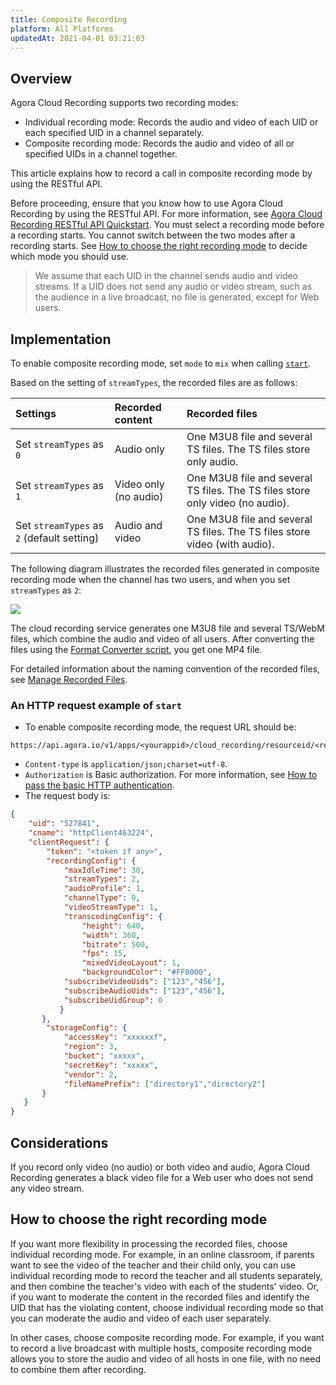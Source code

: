 ```yaml
---
title: Composite Recording
platform: All Platforms
updatedAt: 2021-04-01 03:21:03
---
```

## Overview

Agora Cloud Recording supports two recording modes:

- Individual recording mode: Records the audio and video of each UID or each specified UID in a channel separately.
- Composite recording mode: Records the audio and video of all or specified UIDs in a channel together.

This article explains how to record a call in composite recording mode by using the RESTful API.

Before proceeding, ensure that you know how to use Agora Cloud Recording by using the RESTful API. For more information, see [Agora Cloud Recording RESTful API Quickstart](/en/cloud-recording/cloud_recording_rest). You must select a recording mode before a recording starts. You cannot switch between the two modes after a recording starts. See [How to choose the right recording mode](#choose_mode) to decide which mode you should use.


> We assume that each UID in the channel sends audio and video streams. If a UID does not send any audio or video stream, such as the audience in a live broadcast, no file is generated, except for Web users.

## Implementation

To enable composite recording mode, set `mode` to `mix` when calling [`start`](/en/cloud-recording/cloud_recording_api_rest#start).

Based on the setting of `streamTypes`, the recorded files are as follows:

| Settings                                   | Recorded content      | Recorded files                                               |
| :----------------------------------------- | :-------------------- | :----------------------------------------------------------- |
| Set `streamTypes` as `0`                   | Audio only            | One M3U8 file and several TS files. The TS files store only audio. |
| Set `streamTypes` as `1`                   | Video only (no audio) | One M3U8 file and several TS files. The TS files store only video (no audio). |
| Set `streamTypes` as `2` (default setting) | Audio and video       | One M3U8 file and several TS files. The TS files store video (with audio). |

The following diagram illustrates the recorded files generated in composite recording mode when the channel has two users, and when you set `streamTypes` as `2`:

![](https://web-cdn.agora.io/docs-files/1575011002382)

The cloud recording service generates one M3U8 file and several TS/WebM files, which combine the audio and video of all users. After converting the files using the [Format Converter script](https://docs.agora.io/en/cloud-recording/cloud_recording_convert_format?platform=All%20Platforms), you get one MP4 file.

For detailed information about the naming convention of the recorded files, see [Manage Recorded Files](/en/cloud-recording/cloud_recording_manage_files).

### An HTTP request example of `start`

- To enable composite recording mode, the request URL should be: 

```
https://api.agora.io/v1/apps/<yourappid>/cloud_recording/resourceid/<resourceid>/mode/mix/start
```
- `Content-type` is `application/json;charset=utf-8`.
- `Authorization` is Basic authorization. For more information, see [How to pass the basic HTTP authentication](https://docs.agora.io/en/faq/restful_authentication).
- The request body is:
  
```json
{
    "uid": "527841",
    "cname": "httpClient463224",
    "clientRequest": {
        "token": "<token if any>",
        "recordingConfig": {
            "maxIdleTime": 30,
            "streamTypes": 2,
            "audioProfile": 1,
            "channelType": 0, 
            "videoStreamType": 1, 
            "transcodingConfig": {
                "height": 640, 
                "width": 360,
                "bitrate": 500, 
                "fps": 15, 
                "mixedVideoLayout": 1,
                "backgroundColor": "#FF0000",
            "subscribeVideoUids": ["123","456"], 
            "subscribeAudioUids": ["123","456"],
            "subscribeUidGroup": 0
           }
       }, 
        "storageConfig": {
            "accessKey": "xxxxxxf",
            "region": 3,
            "bucket": "xxxxx",
            "secretKey": "xxxxx",
            "vendor": 2,
            "fileNamePrefix": ["directory1","directory2"]
       }
   }
}
```

## Considerations

If you record only video (no audio) or both video and audio, Agora Cloud Recording generates a black video file for a Web user who does not send any video stream.

## <a name="choose_mode"></a>How to choose the right recording mode

If you want more flexibility in processing the recorded files, choose individual recording mode. For example, in an online classroom, if parents want to see the video of the teacher and their child only, you can use individual recording mode to record the teacher and all students separately, and then combine the teacher's video with each of the students' video. Or, if you want to moderate the content in the recorded files and identify the UID that has the violating content, choose individual recording mode so that you can moderate the audio and video of each user separately.

In other cases, choose composite recording mode. For example, if you want to record a live broadcast with multiple hosts, composite recording mode allows you to store the audio and video of all hosts in one file, with no need to combine them after recording.